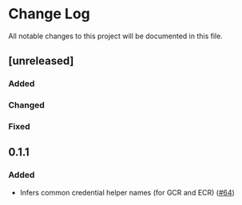 # Change Log
All notable changes to this project will be documented in this file.
## [unreleased]

### Added

### Changed

### Fixed

## 0.1.1
### Added
- Infers common credential helper names (for GCR and ECR) ([#64](https://github.com/google/jib/pull/64))
